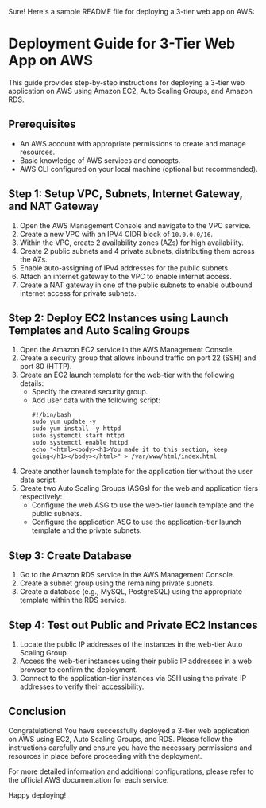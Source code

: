 Sure! Here's a sample README file for deploying a 3-tier web app on AWS:

# Deployment Guide for 3-Tier Web App on AWS

This guide provides step-by-step instructions for deploying a 3-tier web application on AWS using Amazon EC2, Auto Scaling Groups, and Amazon RDS.

## Prerequisites

- An AWS account with appropriate permissions to create and manage resources.
- Basic knowledge of AWS services and concepts.
- AWS CLI configured on your local machine (optional but recommended).

## Step 1: Setup VPC, Subnets, Internet Gateway, and NAT Gateway

1. Open the AWS Management Console and navigate to the VPC service.
2. Create a new VPC with an IPV4 CIDR block of `10.0.0.0/16`.
3. Within the VPC, create 2 availability zones (AZs) for high availability.
4. Create 2 public subnets and 4 private subnets, distributing them across the AZs.
5. Enable auto-assigning of IPv4 addresses for the public subnets.
6. Attach an internet gateway to the VPC to enable internet access.
7. Create a NAT gateway in one of the public subnets to enable outbound internet access for private subnets.

## Step 2: Deploy EC2 Instances using Launch Templates and Auto Scaling Groups

1. Open the Amazon EC2 service in the AWS Management Console.
2. Create a security group that allows inbound traffic on port 22 (SSH) and port 80 (HTTP).
3. Create an EC2 launch template for the web-tier with the following details:
   - Specify the created security group.
   - Add user data with the following script:
     ```
     #!/bin/bash
     sudo yum update -y
     sudo yum install -y httpd
     sudo systemctl start httpd
     sudo systemctl enable httpd
     echo "<html><body><h1>You made it to this section, keep going</h1></body></html>" > /var/www/html/index.html
     ```
4. Create another launch template for the application tier without the user data script.
5. Create two Auto Scaling Groups (ASGs) for the web and application tiers respectively:
   - Configure the web ASG to use the web-tier launch template and the public subnets.
   - Configure the application ASG to use the application-tier launch template and the private subnets.

## Step 3: Create Database

1. Go to the Amazon RDS service in the AWS Management Console.
2. Create a subnet group using the remaining private subnets.
3. Create a database (e.g., MySQL, PostgreSQL) using the appropriate template within the RDS service.

## Step 4: Test out Public and Private EC2 Instances

1. Locate the public IP addresses of the instances in the web-tier Auto Scaling Group.
2. Access the web-tier instances using their public IP addresses in a web browser to confirm the deployment.
3. Connect to the application-tier instances via SSH using the private IP addresses to verify their accessibility.

## Conclusion

Congratulations! You have successfully deployed a 3-tier web application on AWS using EC2, Auto Scaling Groups, and RDS. Please follow the instructions carefully and ensure you have the necessary permissions and resources in place before proceeding with the deployment.

For more detailed information and additional configurations, please refer to the official AWS documentation for each service.

Happy deploying!
